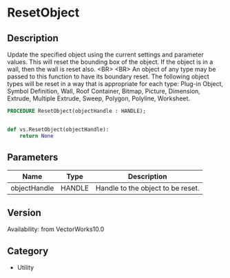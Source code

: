 # ResetObject

## Description
Update the specified object using the current settings and parameter values.  This will reset the bounding box of the object.  If the object is in a wall, then the wall is reset also.  &lt;BR&gt;
&lt;BR&gt;
An object of any type may be passed to this function to have its boundary reset.  The following object types will be reset in a way that is appropriate for each type: Plug-in Object, Symbol Definition, Wall, Roof Container, Bitmap, Picture, Dimension, Extrude, Multiple Extrude, Sweep, Polygon, Polyline, Worksheet.

```pascal
PROCEDURE ResetObject(objectHandle : HANDLE);
```

```python

def vs.ResetObject(objectHandle):
    return None
```

## Parameters
|Name|Type|Description|
|---|---|---|
|objectHandle|HANDLE|Handle to the object to be reset.|

## Version
Availability: from VectorWorks10.0
## Category
* Utility

